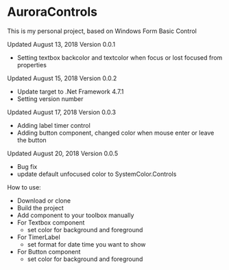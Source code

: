 # AuroraControls

This is my personal project, based on Windows Form Basic Control

Updated August 13, 2018
Version 0.0.1
+ Setting textbox backcolor and textcolor when focus or lost focused from properties

Updated August 15, 2018
Version 0.0.2
+ Update target to .Net Framework 4.7.1
+ Setting version number

Updated August 17, 2018
Version 0.0.3
+ Adding label timer control
+ Adding button component, changed color when mouse enter or leave the button


Updated August 20, 2018
Version 0.0.5
+ Bug fix
+ update default unfocused color to SystemColor.Controls

How to use:
+ Download or clone
+ Build the project
+ Add component to your toolbox manually
+ For Textbox component
  + set color for background and foreground
+ For TimerLabel
  + set format for date time you want to show
+ For Button component
  + set color for background and foreground
